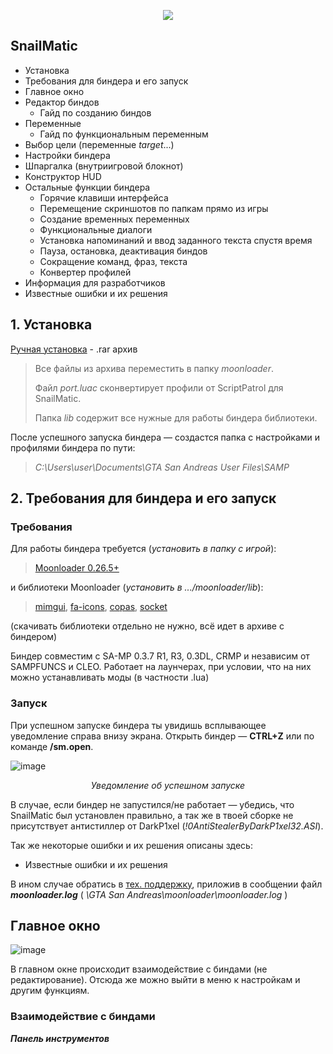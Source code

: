 <p align="center">
  <img src="https://user-images.githubusercontent.com/71496296/152130484-be1f57fd-45cb-428f-9184-8d314024683b.png" />
</p>

## SnailMatic

- Установка
- Требования для биндера и его запуск
- Главное окно
- Редактор биндов
  - Гайд по созданию биндов
- Переменные
  - Гайд по функциональным переменным
- Выбор цели (переменные $target...$)
- Настройки биндера
- Шпаргалка (внутриигровой блокнот)
- Конструктор HUD
- Остальные функции биндера
  - Горячие клавиши интерфейса
  - Перемещение скриншотов по папкам прямо из игры
  - Создание временных переменных
  - Функциональные диалоги
  - Установка напоминаний и ввод заданного текста спустя время
  - Пауза, остановка, деактивация биндов
  - Сокращение команд, фраз, текста
  - Конвертер профилей
- Информация для разработчиков
- Известные ошибки и их решения

## 1. Установка

[Ручная установка](https://disk.yandex.ru/d/FfHdxTfRx52dJw) - .rar архив

> Все файлы из архива переместить в папку *moonloader*.
> 
> Файл *port.luac* сконвертирует профили от ScriptPatrol для SnailMatic.
> 
> Папка *lib* содержит все нужные для работы биндера библиотеки.

После успешного запуска биндера — создастся папка с настройками и профилями биндера по пути:

> *C:\Users\user\Documents\GTA San Andreas User Files\SAMP*


## 2. Требования для биндера и его запуск

### Требования

Для работы биндера требуется (*установить в папку с игрой*):

> [Moonloader 0.26.5+](https://www.blast.hk/threads/13305)

и библиотеки Moonloader (*установить в .../moonloader/lib*):

> [mimgui](https://www.blast.hk/threads/66959/#:~:text=github.com-,%D0%A1%D0%BA%D0%B0%D1%87%D0%B0%D1%82%D1%8C%20mimgui,-%D0%A3%D1%81%D1%82%D0%B0%D0%BD%D0%BE%D0%B2%D0%BA%D0%B0:%20%D0%BF%D0%B5%D1%80%D0%B5%D0%BC%D0%B5%D1%81%D1%82%D0%B8%D1%82%D1%8C%20%D0%BF%D0%B0%D0%BF%D0%BA%D1%83), [fa-icons](https://disk.yandex.ru/d/JlTZXDRostOp0g), [copas](https://disk.yandex.ru/d/-hnx59P2qRq-uQ), [socket](https://disk.yandex.ru/d/nJeIbYenuZQG3A)

(скачивать библиотеки отдельно не нужно, всё идет в архиве с биндером)

Биндер совместим с SA-MP 0.3.7 R1, R3, 0.3DL, CRMP и независим от SAMPFUNCS и CLEO.
Работает на лаунчерах, при условии, что на них можно устанавливать моды (в частности .lua)

### Запуск

При успешном запуске биндера ты увидишь всплывающее уведомление справа внизу экрана. Открыть биндер — **CTRL+Z** или по команде **/sm.open**.

![image](https://user-images.githubusercontent.com/71496296/152141257-71d2358e-3aaf-4633-ad66-3ab832b5a2b1.png)
<p align="center">
  <em>Уведомление об успешном запуске</em>
</p>

В случае, если биндер не запустился/не работает — убедись, что SnailMatic был установлен правильно, а так же в твоей сборке не присутствует антистиллер от DarkP1xel (*!0AntiStealerByDarkP1xel32.ASI*).

Так же некоторые ошибки и их решения описаны здесь:
- Известные ошибки и их решения

В ином случае обратись в [тех. поддержку](https://vk.me/scriptpatrol), приложив в сообщении файл ***moonloader.log*** ( *\GTA San Andreas\moonloader\moonloader.log* )

## Главное окно

![image](https://user-images.githubusercontent.com/71496296/152143022-3f2cab7d-3aa5-4492-a3e2-0bff03bf8abd.png)

В главном окне происходит взаимодействие с биндами (не редактирование). Отсюда же можно выйти в меню к настройкам и другим функциям.

### Взаимодействие с биндами

***Панель инструментов***
